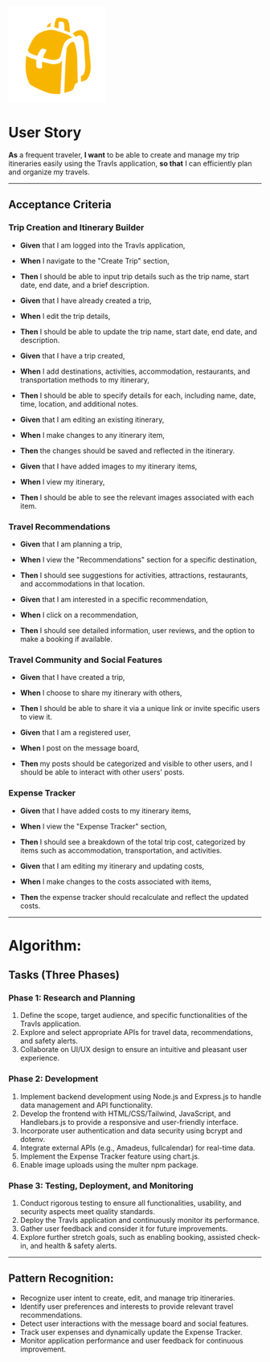 ![TravIs](../public/images/TravIs-Logos/android-chrome-192x192.png)

# User Story

**As** a frequent traveler, 
**I want** to be able to create and manage my trip itineraries easily using the TravIs application,
**so that** I can efficiently plan and organize my travels.

---

## Acceptance Criteria

### Trip Creation and Itinerary Builder

- **Given** that I am logged into the TravIs application,
- **When** I navigate to the "Create Trip" section,
- **Then** I should be able to input trip details such as the trip name, start date, end date, and a brief description.

- **Given** that I have already created a trip,
- **When** I edit the trip details,
- **Then** I should be able to update the trip name, start date, end date, and description.

- **Given** that I have a trip created,
- **When** I add destinations, activities, accommodation, restaurants, and transportation methods to my itinerary,
- **Then** I should be able to specify details for each, including name, date, time, location, and additional notes.

- **Given** that I am editing an existing itinerary,
- **When** I make changes to any itinerary item,
- **Then** the changes should be saved and reflected in the itinerary.

- **Given** that I have added images to my itinerary items,
- **When** I view my itinerary,
- **Then** I should be able to see the relevant images associated with each item.

### Travel Recommendations

- **Given** that I am planning a trip,
- **When** I view the "Recommendations" section for a specific destination,
- **Then** I should see suggestions for activities, attractions, restaurants, and accommodations in that location.

- **Given** that I am interested in a specific recommendation,
- **When** I click on a recommendation,
- **Then** I should see detailed information, user reviews, and the option to make a booking if available.

### Travel Community and Social Features

- **Given** that I have created a trip,
- **When** I choose to share my itinerary with others,
- **Then** I should be able to share it via a unique link or invite specific users to view it.

- **Given** that I am a registered user,
- **When** I post on the message board,
- **Then** my posts should be categorized and visible to other users, and I should be able to interact with other users' posts.

### Expense Tracker

- **Given** that I have added costs to my itinerary items,
- **When** I view the "Expense Tracker" section,
- **Then** I should see a breakdown of the total trip cost, categorized by items such as accommodation, transportation, and activities.

- **Given** that I am editing my itinerary and updating costs,
- **When** I make changes to the costs associated with items,
- **Then** the expense tracker should recalculate and reflect the updated costs.

---

# Algorithm:

## Tasks (Three Phases)

### Phase 1: Research and Planning

1. Define the scope, target audience, and specific functionalities of the TravIs application.
2. Explore and select appropriate APIs for travel data, recommendations, and safety alerts.
3. Collaborate on UI/UX design to ensure an intuitive and pleasant user experience.

### Phase 2: Development

1. Implement backend development using Node.js and Express.js to handle data management and API functionality.
2. Develop the frontend with HTML/CSS/Tailwind, JavaScript, and Handlebars.js to provide a responsive and user-friendly interface.
3. Incorporate user authentication and data security using bcrypt and dotenv.
4. Integrate external APIs (e.g., Amadeus, fullcalendar) for real-time data.
5. Implement the Expense Tracker feature using chart.js.
6. Enable image uploads using the multer npm package.

### Phase 3: Testing, Deployment, and Monitoring

1. Conduct rigorous testing to ensure all functionalities, usability, and security aspects meet quality standards.
2. Deploy the TravIs application and continuously monitor its performance.
3. Gather user feedback and consider it for future improvements.
4. Explore further stretch goals, such as enabling booking, assisted check-in, and health & safety alerts.

---

## Pattern Recognition:

- Recognize user intent to create, edit, and manage trip itineraries.
- Identify user preferences and interests to provide relevant travel recommendations.
- Detect user interactions with the message board and social features.
- Track user expenses and dynamically update the Expense Tracker.
- Monitor application performance and user feedback for continuous improvement.
